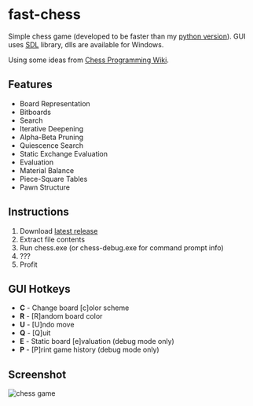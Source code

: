 # fast-chess
Simple chess game (developed to be faster than my [python version](https://github.com/fredericojordan/chess)). GUI uses [SDL](https://www.libsdl.org/) library, dlls are available for Windows.

Using some ideas from [Chess Programming Wiki](http://chessprogramming.wikispaces.com).

## Features
- Board Representation
 - Bitboards
- Search
 - Iterative Deepening
 - Alpha-Beta Pruning
 - Quiescence Search
 - Static Exchange Evaluation
- Evaluation
 - Material Balance
 - Piece-Square Tables
 - Pawn Structure

## Instructions
1. Download [latest release](https://github.com/fredericojordan/fast-chess/releases)
2. Extract file contents
3. Run chess.exe (or chess-debug.exe for command prompt info)
4. ???
5. Profit

## GUI Hotkeys
- **C** - Change board [c]olor scheme
- **R** - [R]andom board color
- **U** - [U]ndo move
- **Q** - [Q]uit
- **E** - Static board [e]valuation (debug mode only)
- **P** - [P]rint game history (debug mode only)

## Screenshot
![chess game](http://i.imgur.com/O6rcSqu.png)
